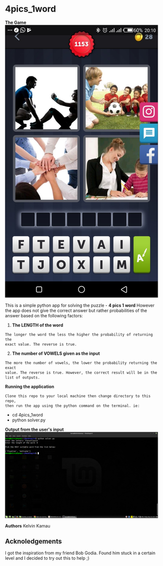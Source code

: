 # 4pics_1word

**The Game**
![alt text](https://github.com/KelvinMuthama/4pics_1word/blob/develop/IMG-20190524-WA0005.jpg)

This is a simple python app for solving the puzzle - **4 pics 1 word**
However the app does not give the correct answer but rather probabilities 
of the answer based on the following factors:
1. **The LENGTH of the word**
```
The longer the word the less the higher the probability of returning the 
exact value. The reverse is true.
```

2. **The number of VOWELS given as the input**
```
The more the number of vowels, the lower the probability returning the exact 
value. The reverse is true. However, the correct result will be in the list of outputs.
```
**Running the application**
```
Clone this repo to your local machine then change directory to this repo,
then run the app using the python command on the terminal. ie:
```
* cd 4pics_1word
* python solver.py

**Output from the user's input**
![alt](https://github.com/KelvinMuthama/4pics_1word/blob/develop/Screenshot%20from%202019-05-24%2020-15-28.png)


**Authors**
Kelvin Kamau

## Acknoledgements
I got the inspiration from my friend Bob Godia. Found him stuck in a certain level and
I decided to try out this to help ;)






